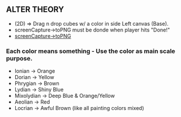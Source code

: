 ## ALTER THEORY
- (2D) => Drag n drop cubes w/ a color in side Left canvas (Base).
- screenCapture->toPNG must be donde when player hits "Done!"  
- [screenCapture->toPNG](https://docs.unity3d.com/ScriptReference/ScreenCapture.CaptureScreenshot.html)

### Each color means something - Use the color as main scale purpose.

- Ionian        -> Orange 
- Dorian        -> Yellow 
- Phrygian      -> Brown
- Lydian        -> Shiny Blue
- Mixolydian    -> Deep Blue & Orange/Yellow  
- Aeolian       -> Red 
- Locrian       -> Awful Brown (like all painting colors mixed)


